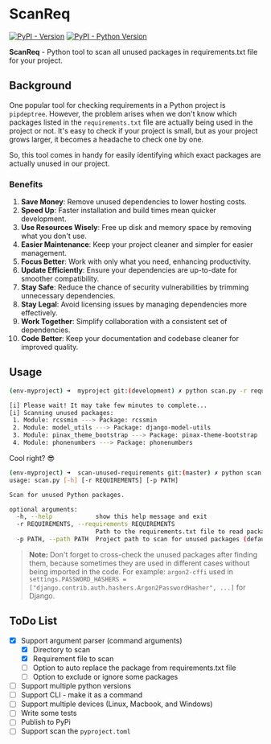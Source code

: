 # ScanReq

[![PyPI - Version](https://img.shields.io/pypi/v/scanreq.svg)](https://pypi.org/project/scanreq)
[![PyPI - Python Version](https://img.shields.io/pypi/pyversions/scanreq.svg)](https://pypi.org/project/scanreq)

**ScanReq** - Python tool to scan all unused packages in requirements.txt file for your project.

## Background

One popular tool for checking requirements in a Python project is `pipdeptree`. However, the problem arises when we don't know which packages listed in the `requirements.txt` file are actually being used in the project or not. It's easy to check if your project is small, but as your project grows larger, it becomes a headache to check one by one.

So, this tool comes in handy for easily identifying which exact packages are actually unused in our project.

### Benefits

1. **Save Money**: Remove unused dependencies to lower hosting costs.
2. **Speed Up**: Faster installation and build times mean quicker development.
3. **Use Resources Wisely**: Free up disk and memory space by removing what you don't use.
4. **Easier Maintenance**: Keep your project cleaner and simpler for easier management.
5. **Focus Better**: Work with only what you need, enhancing productivity.
6. **Update Efficiently**: Ensure your dependencies are up-to-date for smoother compatibility.
7. **Stay Safe**: Reduce the chance of security vulnerabilities by trimming unnecessary dependencies.
8. **Stay Legal**: Avoid licensing issues by managing dependencies more effectively.
9. **Work Together**: Simplify collaboration with a consistent set of dependencies.
10. **Code Better**: Keep your documentation and codebase cleaner for improved quality.


## Usage

```bash
(env-myproject) ➜  myproject git:(development) ✗ python scan.py -r requirements.txt -p .

[i] Please wait! It may take few minutes to complete...
[i] Scanning unused packages:
 1. Module: rcssmin ---> Package: rcssmin
 2. Module: model_utils ---> Package: django-model-utils
 3. Module: pinax_theme_bootstrap ---> Package: pinax-theme-bootstrap
 4. Module: phonenumbers ---> Package: phonenumbers
```

Cool right? 😎

```bash
(env-myproject) ➜  scan-unused-requirements git:(master) ✗ python scan.py --help
usage: scan.py [-h] [-r REQUIREMENTS] [-p PATH]

Scan for unused Python packages.

optional arguments:
  -h, --help            show this help message and exit
  -r REQUIREMENTS, --requirements REQUIREMENTS
                        Path to the requirements.txt file to read packages from.
  -p PATH, --path PATH  Project path to scan for unused packages (default: current directory).
```

> **Note:** Don't forget to cross-check the unused packages after finding them,
> because sometimes they are used in different cases without being imported in the code.
> For example: `argon2-cffi` used in `settings.PASSWORD_HASHERS = ["django.contrib.auth.hashers.Argon2PasswordHasher", ...]` for Django.


## ToDo List

- [x] Support argument parser (command arguments)
   - [x] Directory to scan
   - [x] Requirement file to scan
   - [ ] Option to auto replace the package from requirements.txt file
   - [ ] Option to exclude or ignore some packages
- [ ] Support multiple python versions
- [ ] Support CLI - make it as a command
- [ ] Support multiple devices (Linux, Macbook, and Windows)
- [ ] Write some tests
- [ ] Publish to PyPi
- [ ] Support scan the `pyproject.toml`
